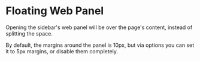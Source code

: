 
# Floating Web Panel

Opening the sidebar's web panel will be over the page's content, instead of splitting the space.

By default, the margins around the panel is 10px, but via options you can set it to 5px margins, or disable them completely.
